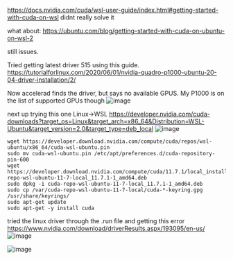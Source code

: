 https://docs.nvidia.com/cuda/wsl-user-guide/index.html#getting-started-with-cuda-on-wsl
didnt really solve it

what about:
https://ubuntu.com/blog/getting-started-with-cuda-on-ubuntu-on-wsl-2

still issues.

Tried getting latest driver 515 using this guide.
https://tutorialforlinux.com/2020/06/01/nvidia-quadro-p1000-ubuntu-20-04-driver-installation/2/

Now accelerad finds the driver, but says no available GPUS. My P1000 is on the list of supported GPUs though
![image](https://user-images.githubusercontent.com/19936679/192715870-d8a72298-6a54-402d-93a3-7b9b2addce07.png)


next up trying this one  Linux->WSL
https://developer.nvidia.com/cuda-downloads?target_os=Linux&target_arch=x86_64&Distribution=WSL-Ubuntu&target_version=2.0&target_type=deb_local
![image](https://user-images.githubusercontent.com/19936679/192715972-60e4e754-8ef4-443d-8b83-057ebd4a45a8.png)

```
wget https://developer.download.nvidia.com/compute/cuda/repos/wsl-ubuntu/x86_64/cuda-wsl-ubuntu.pin
sudo mv cuda-wsl-ubuntu.pin /etc/apt/preferences.d/cuda-repository-pin-600
wget https://developer.download.nvidia.com/compute/cuda/11.7.1/local_installers/cuda-repo-wsl-ubuntu-11-7-local_11.7.1-1_amd64.deb
sudo dpkg -i cuda-repo-wsl-ubuntu-11-7-local_11.7.1-1_amd64.deb
sudo cp /var/cuda-repo-wsl-ubuntu-11-7-local/cuda-*-keyring.gpg /usr/share/keyrings/
sudo apt-get update
sudo apt-get -y install cuda
```


tried the 
linux driver through the .run file and getting this error
https://www.nvidia.com/download/driverResults.aspx/193095/en-us/
![image](https://user-images.githubusercontent.com/19936679/192716451-ce9f51b7-6bbb-4ec2-9168-0a3539b827f3.png)


![image](https://user-images.githubusercontent.com/19936679/192758653-d6038a18-afbd-4316-85db-c2eedeaabcbb.png)
